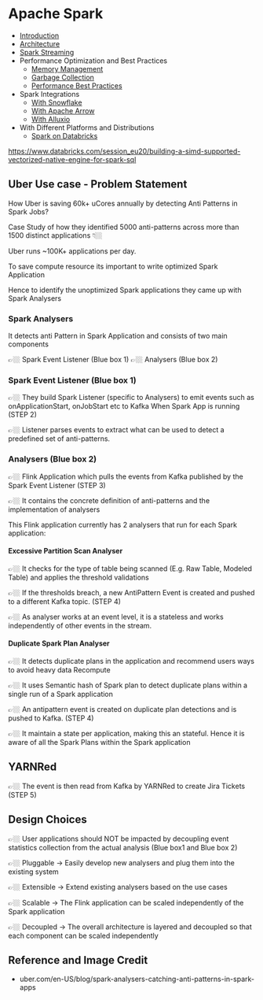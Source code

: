 # Apache Spark

* [Introduction](intro-to-spark.md)
* [Architecture](architecture/README.md)
* [Spark Streaming](structured-streaming/README.md)
* Performance Optimization and Best Practices
  * [Memory Management](best-practices/memory-management.md)
  * [Garbage Collection](best-practices/garbage-collection.md)
  * [Performance Best Practices](best-practices/performance-best-practices.md)
* Spark Integrations
  * [With Snowflake](integrations/Snowflake/Snowpark.md)
  * [With Apache Arrow](integrations/apache-arrow/Apache-Arrow-Integration.md)
  * [With Alluxio](integrations/Alluxio/Whitepaper-Accelerating-analytics-on-AWS-EMR-AWS-S3.pdf)
* With Different Platforms and Distributions
  * [Spark on Databricks](integrations/databricks/README.md)

https://www.databricks.com/session_eu20/building-a-simd-supported-vectorized-native-engine-for-spark-sql

## Uber Use case - Problem Statement

How Uber is saving 60k+ uCores annually by detecting Anti Patterns in Spark Jobs?

Case Study of how they identified 5000 anti-patterns across more than 1500 distinct applications 👇🏼

Uber runs ~100K+ applications per day.

To save compute resource its important to write optimized Spark Application

Hence to identify the unoptimized Spark applications they came up with Spark Analysers

### Spark Analysers

It detects anti Pattern in Spark Application and consists of two main components

👉🏼 Spark Event Listener (Blue box 1)
👉🏼 Analysers (Blue box 2)

### Spark Event Listener (Blue box 1)

👉🏼 They build Spark Listener (specific to Analysers) to emit events such as onApplicationStart, onJobStart etc to Kafka When Spark App is running (STEP 2)

👉🏼 Listener parses events to extract what can be used to detect a predefined set of anti-patterns.

### Analysers (Blue box 2)

👉🏼 Flink Application which pulls the events from Kafka published by the Spark Event Listener (STEP 3)

👉🏼 It contains the concrete definition of anti-patterns and the implementation of analysers

This Flink application currently has 2 analysers that run for each Spark application:

#### Excessive Partition Scan Analyser

👉🏼 It checks for the type of table being scanned (E.g. Raw Table, Modeled Table) and applies the threshold validations

👉🏼 If the thresholds breach, a new AntiPattern Event is created and pushed to a different Kafka topic. (STEP 4)

👉🏼 As analyser works at an event level, it is a stateless and works independently of other events in the stream.

#### Duplicate Spark Plan Analyser

👉🏼 It detects duplicate plans in the application and recommend users ways to avoid heavy data Recompute

👉🏼 It uses Semantic hash of Spark plan to detect duplicate plans within a single run of a Spark application

👉🏼 An antipattern event is created on duplicate plan detections and is pushed to Kafka. (STEP 4)

👉🏼 It maintain a state per application, making this an stateful. Hence it is aware of all the Spark Plans within the Spark application

## YARNRed

👉🏼 The event is then read from Kafka by YARNRed to create Jira Tickets (STEP 5)

## Design Choices

👉🏼 User applications should NOT be impacted by decoupling event statistics collection from the actual analysis (Blue box1 and Blue box 2)

👉🏼 Pluggable → Easily develop new analysers and plug them into the existing system

👉🏼 Extensible → Extend existing analysers based on the use cases

👉🏼 Scalable → The Flink application can be scaled independently of the Spark application

👉🏼 Decoupled → The overall architecture is layered and decoupled so that each component can be scaled independently

## Reference and Image Credit

- uber.com/en-US/blog/spark-analysers-catching-anti-patterns-in-spark-apps
